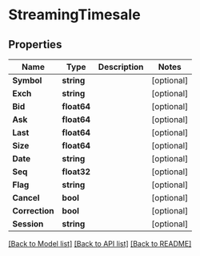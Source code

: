 # StreamingTimesale

## Properties

Name | Type | Description | Notes
------------ | ------------- | ------------- | -------------
**Symbol** | **string** |  | [optional] 
**Exch** | **string** |  | [optional] 
**Bid** | **float64** |  | [optional] 
**Ask** | **float64** |  | [optional] 
**Last** | **float64** |  | [optional] 
**Size** | **float64** |  | [optional] 
**Date** | **string** |  | [optional] 
**Seq** | **float32** |  | [optional] 
**Flag** | **string** |  | [optional] 
**Cancel** | **bool** |  | [optional] 
**Correction** | **bool** |  | [optional] 
**Session** | **string** |  | [optional] 

[[Back to Model list]](../README.md#documentation-for-models) [[Back to API list]](../README.md#documentation-for-api-endpoints) [[Back to README]](../README.md)


